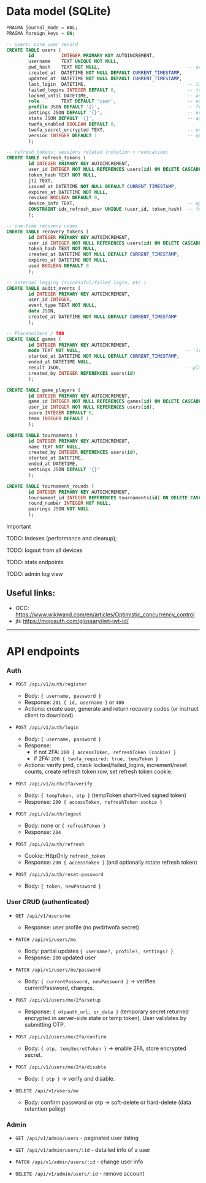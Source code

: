 # Data model (SQLite)
```sql
PRAGMA journal_mode = WAL;
PRAGMA foreign_keys = ON;

-- users: core user record
CREATE TABLE users (
        id          INTEGER PRIMARY KEY AUTOINCREMENT,
        username    TEXT UNIQUE NOT NULL,
        pwd_hash    TEXT NOT NULL,                                -- argon2 hash
        created_at  DATETIME NOT NULL DEFAULT CURRENT_TIMESTAMP,
        updated_at  DATETIME NOT NULL DEFAULT CURRENT_TIMESTAMP,
        last_login  DATETIME,                                     -- last successful login time
        failed_logins INTEGER DEFAULT 0,                          -- for lockout logic
        locked_until DATETIME,                                    -- account lock time (if brute force)
        role        TEXT DEFAULT 'user',                          -- user/admin
        profile JSON DEFAULT '{}',                                -- free-form profile JSON (avatar, etc.)
        settings JSON DEFAULT '{}',                               -- user preferences (audio, controls, etc.)
        stats JSON DEFAULT '{}',                                  -- aggregate stats (wins/losses/etc.)
        twofa_enabled BOOLEAN DEFAULT 0,
        twofa_secret_encrypted TEXT,                              -- encrypted TOTP secret (encrypt at rest)
        version INTEGER DEFAULT 1                                 -- optimistic concurrency
        );

-- refresh_tokens: sessions related (rotation + revocation)
CREATE TABLE refresh_tokens (
        id INTEGER PRIMARY KEY AUTOINCREMENT,
        user_id INTEGER NOT NULL REFERENCES users(id) ON DELETE CASCADE,
        token_hash TEXT NOT NULL,
        jti TEXT,
        issued_at DATETIME NOT NULL DEFAULT CURRENT_TIMESTAMP,
        expires_at DATETIME NOT NULL,
        revoked BOOLEAN DEFAULT 0,
        device_info TEXT,                                         -- optional: user agent / ip
        CONSTRAINT idx_refresh_user UNIQUE (user_id, token_hash)  -- for speed up of the queries
        );

-- one-time recovery codes
CREATE TABLE recovery_tokens (
        id INTEGER PRIMARY KEY AUTOINCREMENT,
        user_id INTEGER NOT NULL REFERENCES users(id) ON DELETE CASCADE,
        token_hash TEXT NOT NULL,
        created_at DATETIME NOT NULL DEFAULT CURRENT_TIMESTAMP,
        expires_at DATETIME NOT NULL,
        used BOOLEAN DEFAULT 0
        );

-- internal logging (successful/failed login, etc.)
CREATE TABLE audit_events (
        id INTEGER PRIMARY KEY AUTOINCREMENT,
        user_id INTEGER,
        event_type TEXT NOT NULL,
        data JSON,
        created_at DATETIME NOT NULL DEFAULT CURRENT_TIMESTAMP
        );

-- Placeholders / TBD
CREATE TABLE games (
        id INTEGER PRIMARY KEY AUTOINCREMENT,
        mode TEXT NOT NULL,                                      -- '1v1_remote','1v1_local','tournament'
        started_at DATETIME NOT NULL DEFAULT CURRENT_TIMESTAMP,
        ended_at DATETIME NULL,
        result JSON,                                             -- players, scores, winner etc.
        created_by INTEGER REFERENCES users(id)
        );

CREATE TABLE game_players (
        id INTEGER PRIMARY KEY AUTOINCREMENT,
        game_id INTEGER NOT NULL REFERENCES games(id) ON DELETE CASCADE,
        user_id INTEGER NOT NULL REFERENCES users(id),
        score INTEGER DEFAULT 0,
        team INTEGER DEFAULT 1
        );

CREATE TABLE tournaments (
        id INTEGER PRIMARY KEY AUTOINCREMENT,
        name TEXT NOT NULL,
        created_by INTEGER REFERENCES users(id),
        started_at DATETIME,
        ended_at DATETIME,
        settings JSON DEFAULT '{}'
        );

CREATE TABLE tournament_rounds (
        id INTEGER PRIMARY KEY AUTOINCREMENT,
        tournament_id INTEGER REFERENCES tournaments(id) ON DELETE CASCADE,
        round_number INTEGER NOT NULL,
        pairings JSON NOT NULL
        );


```

> [!IMPORTANT]
> TODO: Indexes (performance and cleanup);
> 
> TODO: logout from all devices
> 
> TODO: stats endpoints
> 
> TODO: admin log view

## Useful links:
- OCC: https://www.wikiwand.com/en/articles/Optimistic_concurrency_control
- jti: https://mojoauth.com/glossary/jwt-jwt-id/

---

# API endpoints

### Auth
- `POST /api/v1/auth/register`
    - Body: `{ username, password }`
    - Response: `201 { id, username }` or `400`
    - Actions: create user, generate and return recovery codes (or instruct client to download).

- `POST /api/v1/auth/login`
    - Body: `{ username, password }`
    - Response:
        - if not 2FA: `200 { accessToken, refreshToken (cookie) }`
        - if 2FA: `200 { twofa_required: true, tempToken }`
    - Actions: verify pwd, check locked/failed_logins, increment/reset counts, create refresh token row, set refresh token cookie.

- `POST /api/v1/auth/2fa/verify`
    - Body: `{ tempToken, otp }` (tempToken short-lived signed token)
    - Response: `200 { accessToken, refreshToken cookie }`

- `POST /api/v1/auth/logout`
    - Body: none or `{ refreshToken }`
    - Response: `204`

- `POST /api/v1/auth/refresh`
    - Cookie: HttpOnly `refresh_token`
    - Response: `200 { accessToken }` (and optionally rotate refresh token)

- `POST /api/v1/auth/reset-password`
    - Body: `{ token, newPassword }`

### User CRUD (authenticated)

- `GET /api/v1/users/me`
    - Response: user profile (no pwd/twofa secret)

- `PATCH /api/v1/users/me`
    - Body: partial updates `{ username?, profile?, settings? }`
    - Response: `200` updated user

- `PATCH /api/v1/users/me/password`
    - Body: `{ currentPassword, newPassword }` -> verifies currentPassword, changes.

- `POST /api/v1/users/me/2fa/setup`
    - Response: `{ otpauth_url, qr_data }` (temporary secret returned encrypted in server-side state or temp token). User validates by submitting OTP.

- `POST /api/v1/users/me/2fa/confirm`
    - Body: `{ otp, tempSecretToken }` -> enable 2FA, store encrypted secret.

- `POST /api/v1/users/me/2fa/disable`
    - Body: `{ otp }` -> verify and disable.

- `DELETE /api/v1/users/me`
    - Body: confirm password or otp -> soft-delete or hard-delete (data retention policy)

### Admin

- `GET /api/v1/admin/users` - paginated user listing

- `GET /api/v1/admin/users/:id` - detailed info of a user

- `PATCH /api/v1/admin/users/:id` - change user info

- `DELETE /api/v1/admin/users/:id` - remove account

